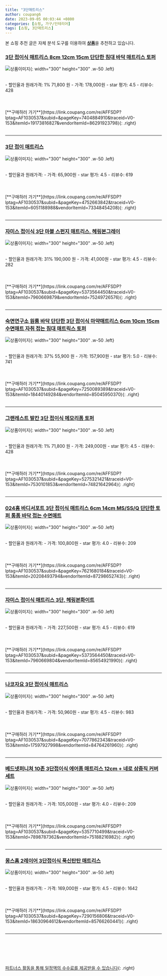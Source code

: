 ```yaml
---
title: "3단매트리스"
author: coupang6
date: 2023-09-05 00:03:44 +0800
categories: [쇼핑, 가구/인테리어]
tags: [쇼핑, 3단매트리스]
---
```


본 쇼핑 추천 글은 자체 분석 도구를 이용하여 [**상품**](https://link.coupang.com/a/bao1ui)을 추천하고 있습니다.

### [3단 접이식 매트리스 8cm 12cm 15cm 단단한 침대 바닥 매트리스 토퍼](https://link.coupang.com/re/AFFSDP?lptag=AF1030537&subid=&pageKey=7404884910&traceid=V0-153&itemId=19173816827&vendorItemId=86291923798)

![상품이미지](https://thumbnail9.coupangcdn.com/thumbnails/remote/230x230ex/image/vendor_inventory/8e45/09d97f053a5387d2de8afbd9ab9156583a30a3faafb684da8ed5a8500983.jpg){: width="300" height="300" .w-50 .left}


<br>
- 할인율과 원래가격: 1%  71,800   원
- 가격: 178,000원
- star 평가: 4.5
- 리뷰수: 428
<br>
<br>
<br>
<br>
[**구매하러 가기**](https://link.coupang.com/re/AFFSDP?lptag=AF1030537&subid=&pageKey=7404884910&traceid=V0-153&itemId=19173816827&vendorItemId=86291923798){: .right}
<br>
<br>

---

### [3단 접이 매트리스](https://link.coupang.com/re/AFFSDP?lptag=AF1030537&subid=&pageKey=4752663842&traceid=V0-153&itemId=6051188988&vendorItemId=73348454208)

![상품이미지](https://thumbnail6.coupangcdn.com/thumbnails/remote/230x230ex/image/rs_quotation_api/qievi2ga/cba135e7fd4f4a1eb01d308555e6e35a.jpg){: width="300" height="300" .w-50 .left}


<br>
- 할인율과 원래가격: 
- 가격: 65,900원
- star 평가: 4.5
- 리뷰수: 619
<br>
<br>
<br>
<br>
[**구매하러 가기**](https://link.coupang.com/re/AFFSDP?lptag=AF1030537&subid=&pageKey=4752663842&traceid=V0-153&itemId=6051188988&vendorItemId=73348454208){: .right}
<br>
<br>

---

### [자미스 접이식 3단 마블 스펀지 매트리스, 헤링본그레이](https://link.coupang.com/re/AFFSDP?lptag=AF1030537&subid=&pageKey=5373564450&traceid=V0-153&itemId=7960669879&vendorItemId=75249726576)

![상품이미지](https://thumbnail8.coupangcdn.com/thumbnails/remote/230x230ex/image/rs_quotation_api/ujrhetb6/d6f279eceb1d492186058e0411fdb55f.jpg){: width="300" height="300" .w-50 .left}


<br>
- 할인율과 원래가격: 31%  190,000   원
- 가격: 41,000원
- star 평가: 4.5
- 리뷰수: 282
<br>
<br>
<br>
<br>
[**구매하러 가기**](https://link.coupang.com/re/AFFSDP?lptag=AF1030537&subid=&pageKey=5373564450&traceid=V0-153&itemId=7960669879&vendorItemId=75249726576){: .right}
<br>
<br>

---

### [숙면연구소 원룸 바닥 단단한 3단 접이식 마약매트리스 6cm 10cm 15cm 수면매트 자취 접는 침대 매트릭스 토퍼](https://link.coupang.com/re/AFFSDP?lptag=AF1030537&subid=&pageKey=7250089389&traceid=V0-153&itemId=18440149284&vendorItemId=85045950370)

![상품이미지](https://thumbnail6.coupangcdn.com/thumbnails/remote/230x230ex/image/vendor_inventory/ec9d/87df7b0abde6b983c84c6b6402464a5a5fabccccfc963983422caafbe403.jpg){: width="300" height="300" .w-50 .left}


<br>
- 할인율과 원래가격: 37%  55,900   원
- 가격: 157,900원
- star 평가: 5.0
- 리뷰수: 741
<br>
<br>
<br>
<br>
[**구매하러 가기**](https://link.coupang.com/re/AFFSDP?lptag=AF1030537&subid=&pageKey=7250089389&traceid=V0-153&itemId=18440149284&vendorItemId=85045950370){: .right}
<br>
<br>

---

### [그랜레스트 발칸 3단 접이식 메모리폼 토퍼](https://link.coupang.com/re/AFFSDP?lptag=AF1030537&subid=&pageKey=5275321421&traceid=V0-153&itemId=7530101853&vendorItemId=74821642964)

![상품이미지](https://thumbnail6.coupangcdn.com/thumbnails/remote/230x230ex/image/retail/images/3650397521516787-99402a3f-3beb-447c-a5ba-270988d78476.jpg){: width="300" height="300" .w-50 .left}


<br>
- 할인율과 원래가격: 1%  71,800   원
- 가격: 249,000원
- star 평가: 4.5
- 리뷰수: 428
<br>
<br>
<br>
<br>
[**구매하러 가기**](https://link.coupang.com/re/AFFSDP?lptag=AF1030537&subid=&pageKey=5275321421&traceid=V0-153&itemId=7530101853&vendorItemId=74821642964){: .right}
<br>
<br>

---

### [024홈 바디서포트 3단 접이식 매트리스 6cm 14cm MS/SS/Q 단단한 토퍼 통폼 바닥 접는 수면매트](https://link.coupang.com/re/AFFSDP?lptag=AF1030537&subid=&pageKey=7621680184&traceid=V0-153&itemId=20208493794&vendorItemId=87298652743)

![상품이미지](https://thumbnail10.coupangcdn.com/thumbnails/remote/230x230ex/image/vendor_inventory/0af7/0bcca7480b6d75aa45dbeb15eb59f1887cbe03643a694b6a8e2d1521b10f.jpg){: width="300" height="300" .w-50 .left}


<br>
- 할인율과 원래가격: 
- 가격: 100,800원
- star 평가: 4.0
- 리뷰수: 209
<br>
<br>
<br>
<br>
[**구매하러 가기**](https://link.coupang.com/re/AFFSDP?lptag=AF1030537&subid=&pageKey=7621680184&traceid=V0-153&itemId=20208493794&vendorItemId=87298652743){: .right}
<br>
<br>

---

### [자미스 접이식 매트리스 3단, 헤링본화이트](https://link.coupang.com/re/AFFSDP?lptag=AF1030537&subid=&pageKey=5373564450&traceid=V0-153&itemId=7960669804&vendorItemId=85654921990)

![상품이미지](https://thumbnail6.coupangcdn.com/thumbnails/remote/230x230ex/image/vendor_inventory/90f9/c293e64428f25f5aedc95d8dbc820b272c8ec0ccf9908ac574a7f6b4882b.jpg){: width="300" height="300" .w-50 .left}


<br>
- 할인율과 원래가격: 
- 가격: 227,500원
- star 평가: 4.5
- 리뷰수: 619
<br>
<br>
<br>
<br>
[**구매하러 가기**](https://link.coupang.com/re/AFFSDP?lptag=AF1030537&subid=&pageKey=5373564450&traceid=V0-153&itemId=7960669804&vendorItemId=85654921990){: .right}
<br>
<br>

---

### [나코자요 3단 접이식 매트리스](https://link.coupang.com/re/AFFSDP?lptag=AF1030537&subid=&pageKey=7077862343&traceid=V0-153&itemId=17597927998&vendorItemId=84764261960)

![상품이미지](https://thumbnail10.coupangcdn.com/thumbnails/remote/230x230ex/image/retail/images/2455109321444117-09173187-b964-4c17-8782-508c5e782ee9.jpg){: width="300" height="300" .w-50 .left}


<br>
- 할인율과 원래가격: 
- 가격: 50,960원
- star 평가: 4.5
- 리뷰수: 983
<br>
<br>
<br>
<br>
[**구매하러 가기**](https://link.coupang.com/re/AFFSDP?lptag=AF1030537&subid=&pageKey=7077862343&traceid=V0-153&itemId=17597927998&vendorItemId=84764261960){: .right}
<br>
<br>

---

### [베드넷퍼니쳐 10존 3단접이식 에어폼 매트리스 12cm + 네로 삼중직 커버 세트](https://link.coupang.com/re/AFFSDP?lptag=AF1030537&subid=&pageKey=5357710499&traceid=V0-153&itemId=7898787362&vendorItemId=75188216982)

![상품이미지](https://thumbnail9.coupangcdn.com/thumbnails/remote/230x230ex/image/rs_quotation_api/o2nvmpbw/992cee2d20dc4c1c9c4fb319677af91e.jpg){: width="300" height="300" .w-50 .left}


<br>
- 할인율과 원래가격: 
- 가격: 105,000원
- star 평가: 4.0
- 리뷰수: 209
<br>
<br>
<br>
<br>
[**구매하러 가기**](https://link.coupang.com/re/AFFSDP?lptag=AF1030537&subid=&pageKey=5357710499&traceid=V0-153&itemId=7898787362&vendorItemId=75188216982){: .right}
<br>
<br>

---

### [몽스홈 2레이어 3단접이식 푹신탄탄 매트리스](https://link.coupang.com/re/AFFSDP?lptag=AF1030537&subid=&pageKey=7290156806&traceid=V0-153&itemId=18630964612&vendorItemId=85766260441)

![상품이미지](https://thumbnail7.coupangcdn.com/thumbnails/remote/230x230ex/image/retail/images/2023/04/24/14/8/0f31221b-36f0-4bd8-802f-0ddeca832d0c.jpg){: width="300" height="300" .w-50 .left}


<br>
- 할인율과 원래가격: 
- 가격: 169,000원
- star 평가: 4.5
- 리뷰수: 1642
<br>
<br>
<br>
<br>
[**구매하러 가기**](https://link.coupang.com/re/AFFSDP?lptag=AF1030537&subid=&pageKey=7290156806&traceid=V0-153&itemId=18630964612&vendorItemId=85766260441){: .right}
<br>
<br>

---
<br><br><br><br><br> [파트너스 활동을 통해 일정액의 수수료를 제공받을 수 있습니다](https://link.coupang.com/a/bao1ui){: .right}